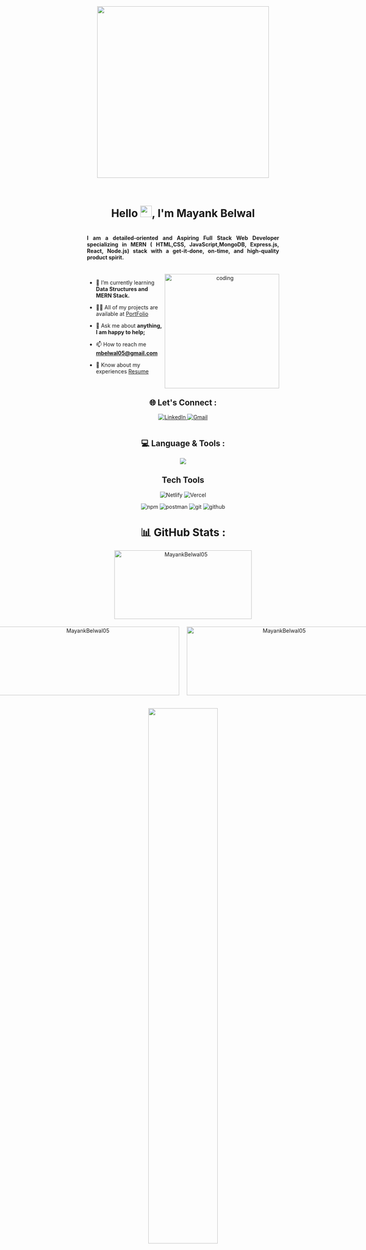 <div align=center>
<div id="header" >
  <img src="https://drive.google.com/file/d/1DrdEKZVXwDr4lNbAcI7s_Aeea_piovzK/view?usp=sharing" height="450"/>
<br>
<br>
<br>
  <div>
  <h1>Hello <img src="https://media.giphy.com/media/hvRJCLFzcasrR4ia7z/giphy.gif" width="30px"/>, I'm Mayank Belwal</h1>
</div>
<div id="badges">
</div>
<img src="https://komarev.com/ghpvc/?username=MayankBelwal05&style=flat-square&color=blue" alt=""/>
</div>


<h4 align="justify">I am a detailed-oriented and Aspiring Full Stack Web Developer specializing in MERN ( HTML,CSS, JavaScript,MongoDB, Express.js, React, Node.js) stack with a get-it-done, on-time, and high-quality product spirit.</h4>
<br>

<span>
<img align ="right" alt="coding" width = "300" src="https://raw.githubusercontent.com/TheDudeThatCode/TheDudeThatCode/master/Assets/Developer.gif">
 <div align="left">
   
- 🌱 I’m currently learning **Data Structures and MERN Stack.**

- 👨‍💻 All of my projects are available at <a href="https://mayank-belwal05-github-io.vercel.app/">PortFolio</a>

- 💬 Ask me about **anything, I am happy to help;**

- 📫 How to reach me **mbelwal05@gmail.com**

- 📄 Know about my experiences  <a href="" target="_blank">Resume</a>
</div>

</span>
<br>

## 🌐 Let's Connect :

<a  href="https://https://www.linkedin.com/in/mayank-belwal-6bb808161/" target="_blank">
    <img src="https://img.shields.io/badge/LinkedIn-0077B5?style=for-the-badge&logo=linkedin&logoColor=white" title="LinkedIn"  alt="LinkedIn"/>
</a>
<a href="mailto:mbelwal05@gmail.com" target="_blank"> 
    <img src="https://img.shields.io/badge/Gmail-D14836?style=for-the-badge&logo=gmail&logoColor=white" title="Gmail"  alt="Gmail"/>
</a>
<!-- <a href="" target="_blank">
        <img src="https://img.shields.io/badge/Portfolio-18A303?style=for-the-badge&logo=ionic&logoColor=white" alt="deepak" />
</a> -->

</a>
<br>
<br>

## 💻 Language & Tools :
<p align="center">
  <a href="https://skillicons.dev">
    <img src="https://skillicons.dev/icons?i=html,css,js,react,ts,vite,java,materialui,bootstrap,nodejs,expressjs,mongodb,mysql,github,postman,redux&theme=dark&perline=8" />
  </a>
</p>

<h2>Tech Tools</h2>
<p>

![Netlify](https://img.shields.io/badge/netlify-%23000000.svg?style=for-the-badge&logo=netlify&logoColor=#00C7B7 "Netlify")
![Vercel](https://img.shields.io/badge/vercel-%23000000.svg?style=for-the-badge&logo=vercel&logoColor=white "Vercel")

<img src="https://img.shields.io/badge/npm-CB3837?style=for-the-badge&logo=npm&logoColor=white" alt="npm" /> <img src="https://img.shields.io/badge/Postman-FF6C37?style=for-the-badge&logo=Postman&logoColor=white" alt="postman" /> <img src="https://img.shields.io/badge/Git-f44d27?style=for-the-badge&logo=git&logoColor=white" alt="git" /> <img src="https://img.shields.io/badge/GitHub-100000?style=for-the-badge&logo=github&logoColor=white" alt="github" />

</p>

# 📊 GitHub Stats :

<div style="display: flex; flex-direction: column; align-items: center; gap: 20px;">
  <img align="center" width="360px" height="180px" src="https://github-readme-stats.vercel.app/api/top-langs?username=MayankBelwal05&theme=dark&show_icons=true&locale=en&layout=compact&card_width=360" alt="MayankBelwal05" />

  <div style="display: flex; justify-content: center; gap: 20px;">
    <img align="center" width="495px" height="180px" src="https://github-readme-stats.vercel.app/api?username=MayankBelwal05&theme=dark&show_icons=true&locale=en&card_width=495" alt="MayankBelwal05"/>
    <img align="center" width="495px" height="180px" src="https://github-readme-streak-stats.herokuapp.com/?user=MayankBelwal05&theme=dark&card_width=495" alt="MayankBelwal05" />
  </div>
</div>

<br>
<br>

<div align="center"> 
<img src="https://github-profile-trophy.vercel.app/?username=MayankBelwal05&column=-1&theme=onedark&rank=-?&margin-w=0" width="60%"/>
 </div>
</div>
